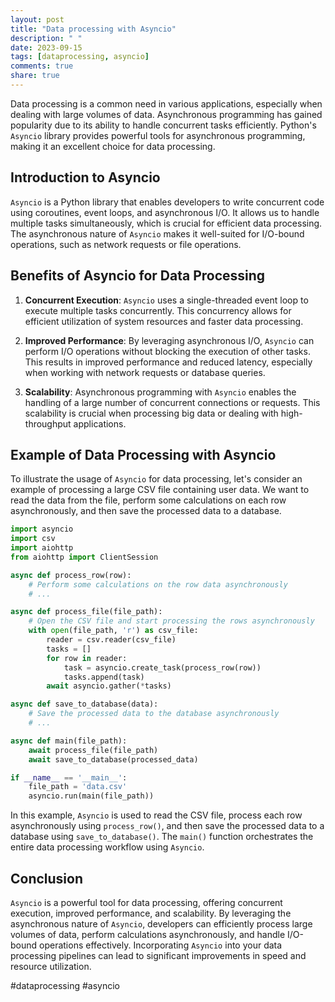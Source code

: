 ```yaml
---
layout: post
title: "Data processing with Asyncio"
description: " "
date: 2023-09-15
tags: [dataprocessing, asyncio]
comments: true
share: true
---
```


Data processing is a common need in various applications, especially when dealing with large volumes of data. Asynchronous programming has gained popularity due to its ability to handle concurrent tasks efficiently. Python's `Asyncio` library provides powerful tools for asynchronous programming, making it an excellent choice for data processing.

## Introduction to Asyncio

`Asyncio` is a Python library that enables developers to write concurrent code using coroutines, event loops, and asynchronous I/O. It allows us to handle multiple tasks simultaneously, which is crucial for efficient data processing. The asynchronous nature of `Asyncio` makes it well-suited for I/O-bound operations, such as network requests or file operations.

## Benefits of Asyncio for Data Processing

1. **Concurrent Execution**: `Asyncio` uses a single-threaded event loop to execute multiple tasks concurrently. This concurrency allows for efficient utilization of system resources and faster data processing.

2. **Improved Performance**: By leveraging asynchronous I/O, `Asyncio` can perform I/O operations without blocking the execution of other tasks. This results in improved performance and reduced latency, especially when working with network requests or database queries.

3. **Scalability**: Asynchronous programming with `Asyncio` enables the handling of a large number of concurrent connections or requests. This scalability is crucial when processing big data or dealing with high-throughput applications.

## Example of Data Processing with Asyncio

To illustrate the usage of `Asyncio` for data processing, let's consider an example of processing a large CSV file containing user data. We want to read the data from the file, perform some calculations on each row asynchronously, and then save the processed data to a database.

```python
import asyncio
import csv
import aiohttp
from aiohttp import ClientSession

async def process_row(row):
    # Perform some calculations on the row data asynchronously
    # ...

async def process_file(file_path):
    # Open the CSV file and start processing the rows asynchronously
    with open(file_path, 'r') as csv_file:
        reader = csv.reader(csv_file)
        tasks = []
        for row in reader:
            task = asyncio.create_task(process_row(row))
            tasks.append(task)
        await asyncio.gather(*tasks)

async def save_to_database(data):
    # Save the processed data to the database asynchronously
    # ...

async def main(file_path):
    await process_file(file_path)
    await save_to_database(processed_data)

if __name__ == '__main__':
    file_path = 'data.csv'
    asyncio.run(main(file_path))
```

In this example, `Asyncio` is used to read the CSV file, process each row asynchronously using `process_row()`, and then save the processed data to a database using `save_to_database()`. The `main()` function orchestrates the entire data processing workflow using `Asyncio`.

## Conclusion

`Asyncio` is a powerful tool for data processing, offering concurrent execution, improved performance, and scalability. By leveraging the asynchronous nature of `Asyncio`, developers can efficiently process large volumes of data, perform calculations asynchronously, and handle I/O-bound operations effectively. Incorporating `Asyncio` into your data processing pipelines can lead to significant improvements in speed and resource utilization.

#dataprocessing #asyncio